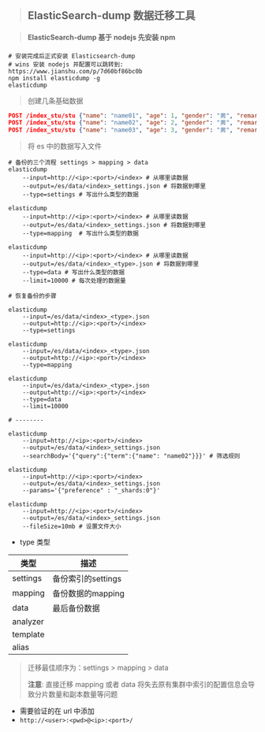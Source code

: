 > ## ElasticSearch-dump 数据迁移工具

> #### ElasticSearch-dump 基于 nodejs 先安装 npm

```shell
# 安装完成后正式安装 Elasticsearch-dump
# wins 安装 nodejs 并配置可以跳转到: https://www.jianshu.com/p/7d60bf86bc0b
npm install elasticdump -g
elasticdump
```

> 创建几条基础数据

```json
POST /index_stu/stu {"name": "name01", "age": 1, "gender": "男", "remark": "remark01"}
POST /index_stu/stu {"name": "name02", "age": 2, "gender": "男", "remark": "remark02"}
POST /index_stu/stu {"name": "name03", "age": 3, "gender": "男", "remark": "remark03"}
```

> 将 es 中的数据写入文件

```shell
# 备份的三个流程 settings > mapping > data
elasticdump 
    --input=http://<ip>:<port>/<index> # 从哪里读数据 
    --output=/es/data/<index>_settings.json # 将数据到哪里 
    --type=settings # 写出什么类型的数据

elasticdump 
    --input=http://<ip>:<port>/<index> # 从哪里读数据 
    --output=/es/data/<index>_settings.json # 将数据到哪里 
    --type=mapping  # 写出什么类型的数据

elasticdump 
    --input=http://<ip>:<port>/<index> # 从哪里读数据 
    --output=/es/data/<index>_<type>.json # 将数据到哪里 
    --type=data # 写出什么类型的数据
    --limit=10000 # 每次处理的数据量

# 恢复备份的步骤

elasticdump
    --input=/es/data/<index>_<type>.json
    --output=http://<ip>:<port>/<index>
    --type=settings

elasticdump
    --input=/es/data/<index>_<type>.json
    --output=http://<ip>:<port>/<index>
    --type=mapping

elasticdump
    --input=/es/data/<index>_<type>.json
    --output=http://<ip>:<port>/<index>
    --type=data
    --limit=10000

# --------
	
elasticdump
	--input=http://<ip>:<port>/<index>
	--output=/es/data/<index>_settings.json
	--searchBody='{"query":{"term":{"name": "name02"}}}' # 筛选规则

elasticdump
	--input=http://<ip>:<port>/<index>
	--output=/es/data/<index>_settings.json
	--params='{"preference" : "_shards:0"}'

elasticdump
	--input=http://<ip>:<port>/<index>
	--output=/es/data/<index>_settings.json
	--fileSize=10mb # 设置文件大小
```

* type 类型

| 类型     | 描述               |
| -------- | ------------------ |
| settings | 备份索引的settings |
| mapping  | 备份数据的mapping  |
| data     | 最后备份数据       |
| analyzer |                    |
| template |                    |
| alias    |                    |

> 迁移最佳顺序为：settings > mapping > data
>
> **注意**: 直接迁移 mapping 或者 data 将失去原有集群中索引的配置信息会导致分片数量和副本数量等问题

* 需要验证的在 url 中添加
* `http://<user>:<pwd>@<ip>:<port>/`
